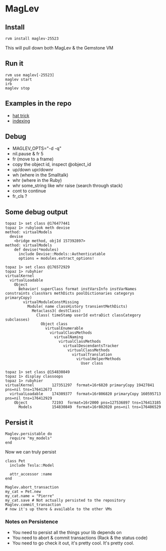 # MagLev

## Install
    rvm install maglev-25523
This will pull down both MagLev & the Gemstone VM

## Run it
    rvm use maglev[-25523]
    maglev start
    irb
    maglev stop

## Examples in the repo
* [hat trick](https://github.com/MagLev/maglev/tree/master/examples/persistence/hat_trick)
* [indexing](https://github.com/MagLev/maglev/tree/master/examples/persistence/indexing)

## Debug
* MAGLEV\_OPTS="-d -q"
* nil.pause & fr 5
* fr (move to a frame)
* copy the object id, inspect @object\_id
* up/down upr/downr
* wh (where in the Smalltalk)
* whr (where in the Ruby)
* whr some\_string like whr raise (search through stack)
* cont to continue
* fr\_cls ?

## Some debug output
    topaz 1> set class @176477441
    topaz 1> rubylook meth devise                                                                                                                                      
    method: virtualModels
      devise
        <bridge method, objId 157392897>
    method: virtualModels
        def devise(*modules)
          include Devise::Models::Authenticatable
          options = modules.extract_options!

    topaz 1> set class @176572929
    topaz 1> rubyhier
    virtualKernel
      virtualLoadable
        Object
          Behavior( superClass format instVarsInfo instVarNames constraints classVars methDicts poolDictionaries categorys primaryCopy)
            virtualModuleConstMissing
              Module( name classHistory transientMethDicts)
                Metaclass3( destClass)
                  Class( timeStamp userId extraDict classCategory subclasses)
                    Object class
                      virtualEnumerable
                        virtualClassMethods
                          virtualNaming
                            virtualClassMethods
                              virtualDescendantsTracker
                                virtualClassMethods
                                  virtualTranslation
                                    virtualHelperMethods
                                      User class

    topaz 1> set class @154830849
    topaz 1> display classoops
    topaz 1> rubyhier
    virtualKernel        127351297  format=16r6820 primaryCopy 19427841 pns=nil tns=176412673
      virtualLoadable    174309377  format=16r806820 primaryCopy 160595713 pns=nil tns=176412929
        Object           72193  format=16r2000 pns=127536897 tns=176413185
          Models         154830849  format=16r802020 pns=nil tns=176406529

## Persist it
    Maglev.persistable do
      require "my_models"
    end
Now we can truly persist

    class Pet
      include Tesla::Model

      attr_accessor :name
    end

    Maglev.abort_transaction
    my_cat = Pet.new
    my_cat.name = "Pierre"
    my_cat.save # Not actually persisted to the repository
    Maglev.commit_transaction
    # now it's up there & available to the other VMs

### Notes on Persistence
* You need to persist all the things your lib depends on
* You need to abort & commit transactions (Rack & the status code)
* You need to go check it out, it's pretty cool. It's pretty cool.
